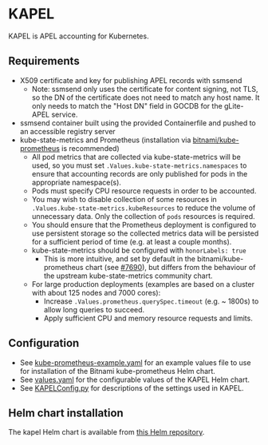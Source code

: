 # KAPEL 
KAPEL is APEL accounting for Kubernetes.

## Requirements
- X509 certificate and key for publishing APEL records with ssmsend
  - Note: ssmsend only uses the certificate for content signing, not TLS, so the DN of the certificate does not need to match any host name.
    It only needs to match the "Host DN" field in GOCDB for the gLite-APEL service.
- ssmsend container built using the provided Containerfile and pushed to an accessible registry server
- kube-state-metrics and Prometheus (installation via [bitnami/kube-prometheus](https://bitnami.com/stack/prometheus-operator/helm) is recommended)
  - All pod metrics that are collected via kube-state-metrics will be used, so you must set `.Values.kube-state-metrics.namespaces`
    to ensure that accounting records are only published for pods in the appropriate namespace(s).
  - Pods must specify CPU resource requests in order to be accounted.
  - You may wish to disable collection of some resources in `.Values.kube-state-metrics.kubeResources` to reduce the volume of unnecessary data.
    Only the collection of `pods` resources is required.
  - You should ensure that the Prometheus deployment is configured to use persistent storage so the collected metrics data will be
    persisted for a sufficient period of time (e.g. at least a couple months).
  - kube-state-metrics should be configured with `honorLabels: true`
    - This is more intuitive, and set by default in the bitnami/kube-prometheus chart (see [#7690](https://github.com/bitnami/charts/issues/7690)),
      but differs from the behaviour of the upstream kube-state-metrics community chart.
  - For large production deployments (examples are based on a cluster with about 125 nodes and 7000 cores):
    - Increase `.Values.prometheus.querySpec.timeout` (e.g. ~ 1800s) to allow long queries to succeed.
    - Apply sufficient CPU and memory resource requests and limits.

## Configuration
- See [kube-prometheus-example.yaml](docs/kube-prometheus-example.yaml) for an example values file to use for installation of the Bitnami kube-prometheus Helm chart.
- See [values.yaml](chart/values.yaml) for the configurable values of the KAPEL Helm chart.
- See [KAPELConfig.py](python/KAPELConfig.py) for descriptions of the settings used in KAPEL.

## Helm chart installation
The kapel Helm chart is available from [this Helm repository](https://rptaylor.github.io/kapel/).
